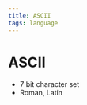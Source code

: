 ```yaml
---
title: ASCII
tags: language
---
```


# ASCII
- 7 bit character set
- Roman, Latin














































































